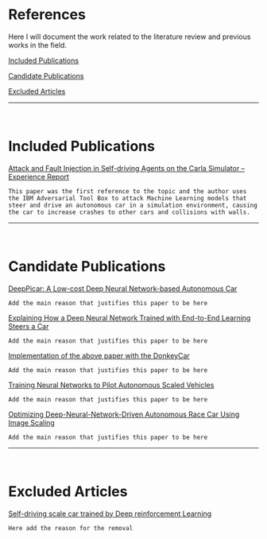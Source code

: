 # References

Here I will document the work related to the literature review and previous works in the field.

[Included Publications](#included-publications)

[Candidate Publications](#included-publications)

[Excluded Articles](#excluded-articles)

<hr>
<br>

# Included Publications

[Attack and Fault Injection in Self-driving Agents
on the Carla Simulator – Experience Report](https://link.springer.com/content/pdf/10.1007%2F978-3-030-83903-1_14.pdf)
```
This paper was the first reference to the topic and the author uses the IBM Adversarial Tool Box to attack Machine Learning models that steer and drive an autonomous car in a simulation environment, causing the car to increase crashes to other cars and collisions with walls. 
```


<hr>
<br>

# Candidate Publications

[DeepPicar: A Low-cost Deep Neural Network-based Autonomous Car](https://arxiv.org/pdf/1712.08644.pdf)
```
Add the main reason that justifies this paper to be here
```

[Explaining How a Deep Neural Network Trained with End-to-End Learning Steers a Car](https://arxiv.org/pdf/1704.07911.pdf)
```
Add the main reason that justifies this paper to be here
```

[Implementation of the above paper with the DonkeyCar](https://github.com/nikkkkhil/self-driving-car-implementaion-based-on-nvidia-paper-using-keras)
```
Add the main reason that justifies this paper to be here
```

[Training Neural Networks to Pilot Autonomous Scaled Vehicles](https://digitalcommons.bard.edu/cgi/viewcontent.cgi?article=1222&context=senproj_s2018)
```
Add the main reason that justifies this paper to be here
```

[Optimizing Deep-Neural-Network-Driven Autonomous Race Car Using Image Scaling](https://www.shs-conferences.org/articles/shsconf/pdf/2020/05/shsconf_etltc2020_04002.pdf)
```
Add the main reason that justifies this paper to be here
```


<hr>
<br>

# Excluded Articles
[Self-driving scale car trained by Deep reinforcement Learning](https://arxiv.org/pdf/1909.03467.pdf)
```
Here add the reason for the removal
```